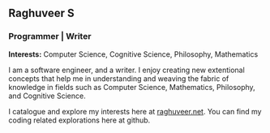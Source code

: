 ## Raghuveer S
### Programmer | Writer
**Interests:** Computer Science, Cognitive Science, Philosophy, Mathematics

I am a software engineer, and a writer. I enjoy creating new extentional concepts that help me in understanding and weaving the fabric of knowledge in fields such as Computer Science, Mathematics, Philosophy, and Cognitive Science. 

I catalogue and explore my interests here at [raghuveer.net](https://www.raghuveer.net). You can find my coding related explorations here at github.
